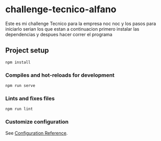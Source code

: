 # challenge-tecnico-alfano
Este es mi challenge Tecnico para la empresa noc noc y los pasos para iniciarlo serian los que estan a continuacion primero instalar las dependencias y despues hacer correr el programa

## Project setup
```
npm install
```

### Compiles and hot-reloads for development
```
npm run serve
```



### Lints and fixes files
```
npm run lint
```

### Customize configuration
See [Configuration Reference](https://cli.vuejs.org/config/).
